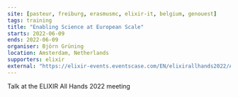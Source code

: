 ```yaml
---
site: [pasteur, freiburg, erasmusmc, elixir-it, belgium, genouest]
tags: training
title: "Enabling Science at European Scale"
starts: 2022-06-09
ends: 2022-06-09
organiser: Björn Grüning
location: Amsterdam, Netherlands
supporters: elixir
external: "https://elixir-events.eventscase.com/EN/elixirallhands2022/Agenda"
---
```


Talk at the ELIXIR All Hands 2022 meeting
